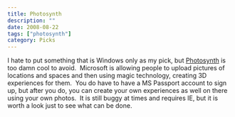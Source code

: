 ```yaml
---
title: Photosynth
description: ""
date: 2008-08-22
tags: ["photosynth"]
category: Picks
---
```



<p>I hate to put something that is Windows only as my pick, but <a href="https://web.archive.org/web/20131211120824/http://www.photosynth.net/">Photosynth</a> is too damn cool to avoid.&nbsp; Microsoft is allowing people to upload pictures of locations and spaces and then using magic technology, creating 3D experiences for them.&nbsp; You do have to have a MS Passport account to sign up, but after you do, you can create your own experiences as well on there using your own photos.&nbsp; It is still buggy at times and requires IE, but it is worth a look just to see what can be done.</p>
